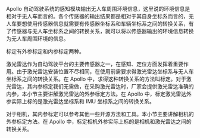 Apollo 自动驾驶系统的感知模块输出无人车周围环境信息，这里说的环境信息是相对于无人车而言的。各个传感器的输出结果都是相对于其自身坐标系而言的，无人车要想使用传感器信息就需要有传感器坐标系和车辆坐标系之间的转换关系，有了传感器与无人车坐标系之间的转换关系，就可以将以传感器输出的环境信息转换为无人车周围环境的信息。

标定有外参标定和内参标定两种。

激光雷达作为自动驾驶平台的主要传感器之一，在感知、定位方面发挥着重要作用。由于激光雷达安装位置不尽相同，在使用前需要求得激光雷达坐标系与无人车坐标系之间的转换关系。在 Apollo 中，求得这种转换关系的方法叫标定。对于激光雷达，其内参标定我们无需做，在采购激光雷达时，厂家会提供激光雷达准确的内参，本小节主要讲解激光雷达的外参标定方法。在 Apollo 中，标定激光雷达外参实际上标的是激光雷达坐标系和 IMU 坐标系之间的转换关系。

对于相机，其内参标定可以参考其他一些开源方法和工具。本小节主要讲解相机的外参标定方法。在 Apollo 中，标定相机外参实际上标的是相机和激光雷达之间的转换关系。